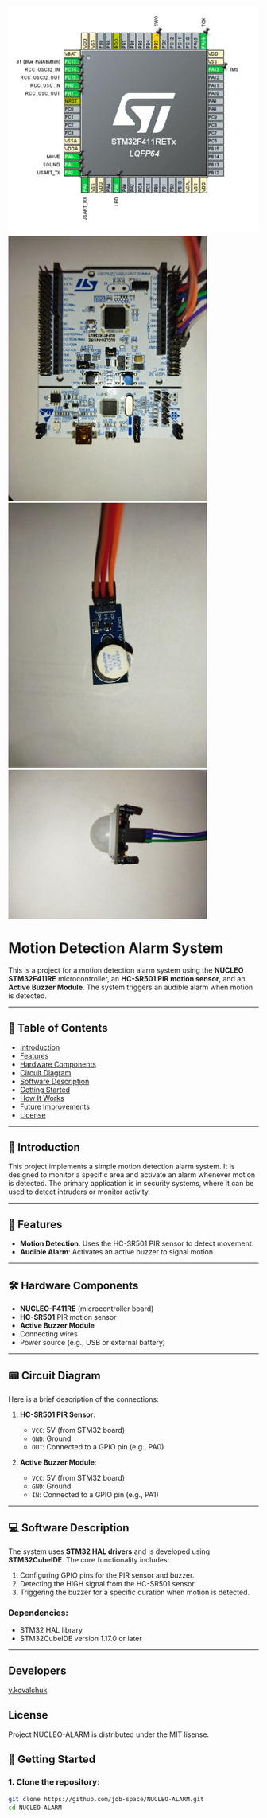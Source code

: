 ![Alt text](images/stm.jpg)
<img src="images/NUCLEO-F411RE.jpg" alt="Alt text" width="400" />
<img src="images/active-buzzer.jpg" alt="Alt text" width="400" />
<img src="images/HC-SR501.jpg" alt="Alt text" width="400" />


# Motion Detection Alarm System

This is a project for a motion detection alarm system using the **NUCLEO STM32F411RE** microcontroller, an **HC-SR501 PIR motion sensor**, and an **Active Buzzer Module**. The system triggers an audible alarm when motion is detected.

---

## 📜 Table of Contents
- [Introduction](#introduction)
- [Features](#features)
- [Hardware Components](#hardware-components)
- [Circuit Diagram](#circuit-diagram)
- [Software Description](#software-description)
- [Getting Started](#getting-started)
- [How It Works](#how-it-works)
- [Future Improvements](#future-improvements)
- [License](#license)

---

## 📝 Introduction

This project implements a simple motion detection alarm system. It is designed to monitor a specific area and activate an alarm whenever motion is detected. The primary application is in security systems, where it can be used to detect intruders or monitor activity.

---

## 🌟 Features

- **Motion Detection**: Uses the HC-SR501 PIR sensor to detect movement.
- **Audible Alarm**: Activates an active buzzer to signal motion.

---

## 🛠 Hardware Components

- **NUCLEO-F411RE** (microcontroller board)
- **HC-SR501** PIR motion sensor
- **Active Buzzer Module**
- Connecting wires
- Power source (e.g., USB or external battery)

---

## 📟 Circuit Diagram

Here is a brief description of the connections:
1. **HC-SR501 PIR Sensor**:
   - `VCC`: 5V (from STM32 board)
   - `GND`: Ground
   - `OUT`: Connected to a GPIO pin (e.g., PA0)

2. **Active Buzzer Module**:
   - `VCC`: 5V (from STM32 board)
   - `GND`: Ground
   - `IN`: Connected to a GPIO pin (e.g., PA1)

---

## 💻 Software Description

The system uses **STM32 HAL drivers** and is developed using **STM32CubeIDE**. The core functionality includes:
1. Configuring GPIO pins for the PIR sensor and buzzer.
2. Detecting the HIGH signal from the HC-SR501 sensor.
3. Triggering the buzzer for a specific duration when motion is detected.

### Dependencies:
- STM32 HAL library
- STM32CubeIDE version 1.17.0 or later

---

 ## Developers
 
[y.kovalchuk](https://github.com/job-space)

## License

Project NUCLEO-ALARM is distributed under the MIT lisense.

## 🚀 Getting Started

### 1. Clone the repository:
```bash
git clone https://github.com/job-space/NUCLEO-ALARM.git
cd NUCLEO-ALARM
